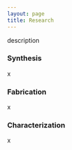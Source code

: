 ```yaml
---
layout: page
title: Research
---
```

description

### Synthesis
x

### Fabrication
x 

### Characterization
x
